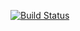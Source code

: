[![Build Status](https://travis-ci.org/Doelia/naski-pdo.svg?branch=master)](https://travis-ci.org/Doelia/naski-pdo)

